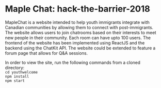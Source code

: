 # Maple Chat: hack-the-barrier-2018
MapleChat is a website intended to help youth immigrants integrate with Canadian communities by allowing them to connect with post-immigrants. The website allows users to join chatrooms based on their interests to meet new people in their community. Each room can have upto 100 users. The frontend of the website has been implemented using ReactJS and the backend using the ChatKit API.
The website could be extended to feature a forum page that allows for Q&A sessions.  

In order to view the site, run the following commands from a cloned directory:  
`cd youthwelcome`  
`npm install`  
`npm start`  
